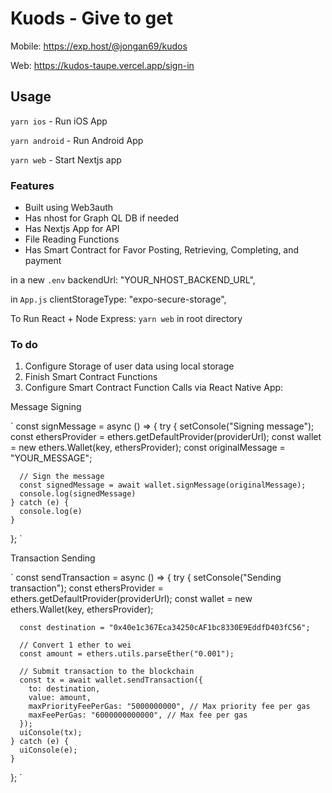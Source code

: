 # Kuods - Give to get

Mobile: <https://exp.host/@jongan69/kudos>

Web: <https://kudos-taupe.vercel.app/sign-in>

## Usage

`yarn ios` - Run iOS App

`yarn android` - Run Android App

`yarn web` - Start Nextjs app

### Features

- Built using Web3auth
- Has nhost for Graph QL DB if needed
- Has Nextjs App for API
- File Reading Functions
- Has Smart Contract for Favor Posting, Retrieving, Completing, and payment

in a new `.env`
   backendUrl: "YOUR_NHOST_BACKEND_URL",

in `App.js`
  clientStorageType: "expo-secure-storage",

To Run React + Node Express:
  `yarn web` in root directory

### To do

1. Configure Storage of user data using local storage
2. Finish Smart Contract Functions
3. Configure Smart Contract Function Calls via React Native App:

Message Signing

`
const signMessage = async () => {
    try {
      setConsole("Signing message");
      const ethersProvider = ethers.getDefaultProvider(providerUrl);
      const wallet = new ethers.Wallet(key, ethersProvider);
      const originalMessage = "YOUR_MESSAGE";

      // Sign the message
      const signedMessage = await wallet.signMessage(originalMessage);
      console.log(signedMessage)
    } catch (e) {
      console.log(e)
    }
  };
`

Transaction Sending

`
const sendTransaction = async () => {
    try {
      setConsole("Sending transaction");
      const ethersProvider = ethers.getDefaultProvider(providerUrl);
      const wallet = new ethers.Wallet(key, ethersProvider);

      const destination = "0x40e1c367Eca34250cAF1bc8330E9EddfD403fC56";

      // Convert 1 ether to wei
      const amount = ethers.utils.parseEther("0.001");

      // Submit transaction to the blockchain
      const tx = await wallet.sendTransaction({
        to: destination,
        value: amount,
        maxPriorityFeePerGas: "5000000000", // Max priority fee per gas
        maxFeePerGas: "6000000000000", // Max fee per gas
      });
      uiConsole(tx);
    } catch (e) {
      uiConsole(e);
    }
  };
`
